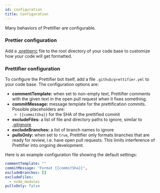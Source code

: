```yaml
---
id: configuration
title: Configuration
---
```


Many behaviors of Prettifier are configurable.

### Prettier configuration

Add a [.prettierrc](https://prettier.io/docs/en/configuration.html) file to the
root directory of your code base to customize how your code will get formatted.

### Prettifier configuration

To configure the Prettifier bot itself, add a file `.github/prettifier.yml` to
your code base. The configuration options are:

<a textrun="config-options">

- **commentTemplate:** when set to non-empty text, Prettifier comments with the
  given text in the open pull request when it fixes something.
- **commitMessage:** message template for the prettification commits. Possible
  placeholders are:
  - `{{commitSha}}` for the SHA of the prettified commit
- **excludeFiles:** a list of file and directory paths to ignore, similar to
  [.gitignore](https://git-scm.com/docs/gitignore)
- **excludeBranches:** a list of branch names to ignore
- **pullsOnly:** when set to `true`, Prettifier only formats branches that are
  ready for review, i.e. have open pull requests. This limits interference of
  Prettifier into ongoing development.

</a>

Here is an example configuration file showing the default settings:

<a textrun="config-example">

```yml
commentTemplate: ""
commitMessage: "Format {{commitSha}}",
excludeBranches: []
excludeFiles:
  - node_modules
pullsOnly: false
```

</a>
